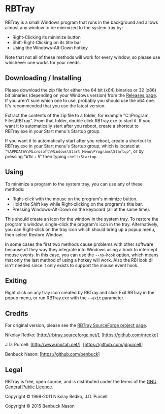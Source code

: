 # RBTray

RBTray is a small Windows program that runs in the background and allows almost any window to be minimized to the system
tray by:

- Right-Clicking its minimize button
- Shift-Right-Clicking on its title bar
- Using the Windows-Alt-Down hotkey

Note that not all of these methods will work for every window, so please use whichever one works for your needs.

## Downloading / Installing

Please download the zip file for either the 64 bit (x64) binaries or 32 (x86) bit binaries (depending on your Windows
version) from the [Releases page](https://github.com/benbuck/rbtray/releases). If you aren't sure which one to use,
probably you should use the x64 one. It's recommended that you use the latest version.

Extract the contents of the zip file to a folder, for example "C:\Program Files\RBTray". From that folder, double click
RBTray.exe to start it. If you want it to automatically start after you reboot, create a shortcut to RBTray.exe in your
Start menu's Startup group.

If you want it to automatically start after you reboot, create a shortcut to RBTray.exe in your Start menu's Startup
group, which is located at `"%APPDATA%\Microsoft\Windows\Start Menu\Programs\Startup"`, or by pressing "`WIN` + `R`"
then typing `shell:Startup`.

## Using

To minimize a program to the system tray, you can use any of these methods:

- Right-click with the mouse on the program's minimize button.
- Hold the Shift key while Right-clicking on the program's title bar.
- Pressing Windows-Alt-Down on the keyboard (all at the same time).

This should create an icon for the window in the system tray. To restore the program's window, single-click the
program's icon in the tray. Alternatively, you can Right-click on the tray icon which should bring up a popup menu, then
select Restore Window.

In some cases the first two methods cause problems with other software because of they way they integrate into Windows
using a hook to intercept mouse events. In this case, you can use the `--no-hook` option, which means that only the last
method of using a hotkey will work. Also the RBHook.dll isn't needed since it only exists to support the mouse event
hook.

## Exiting

Right click on any tray icon created by RBTray and click Exit RBTray in the popup menu, or run RBTray.exe with the
`--exit` parameter.

## Credits

For original version, please see the [RBTray SourceForge project page](http://sourceforge.net/projects/rbtray/).

Nikolay Redko: [http://rbtray.sourceforge.net/], [https://github.com/nredko]

J.D. Purcell: [http://www.moitah.net/], [https://github.com/jdpurcell]

Benbuck Nason: [https://github.com/benbuck]

## Legal

RBTray is free, open source, and is distributed under the terms of the
[GNU General Public Licence](http://www.gnu.org/copyleft/gpl.html).

Copyright &copy; 1998-2011 Nikolay Redko, J.D. Purcell

Copyright &copy; 2015 Benbuck Nason
